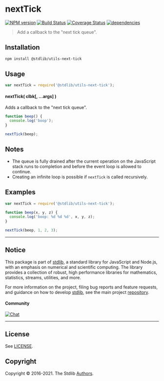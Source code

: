 <!--

@license Apache-2.0

Copyright (c) 2020 The Stdlib Authors.

Licensed under the Apache License, Version 2.0 (the "License");
you may not use this file except in compliance with the License.
You may obtain a copy of the License at

   http://www.apache.org/licenses/LICENSE-2.0

Unless required by applicable law or agreed to in writing, software
distributed under the License is distributed on an "AS IS" BASIS,
WITHOUT WARRANTIES OR CONDITIONS OF ANY KIND, either express or implied.
See the License for the specific language governing permissions and
limitations under the License.

-->

# nextTick

[![NPM version][npm-image]][npm-url] [![Build Status][test-image]][test-url] [![Coverage Status][coverage-image]][coverage-url] [![dependencies][dependencies-image]][dependencies-url]

> Add a callback to the "next tick queue".

<section class="installation">

## Installation

```bash
npm install @stdlib/utils-next-tick
```

</section>

<section class="usage">

## Usage

```javascript
var nextTick = require('@stdlib/utils-next-tick');
```

#### nextTick( clbk\[, ...args] )

Adds a callback to the "next tick queue".

```javascript
function beep() {
  console.log('boop');
}

nextTick(beep);
```

</section>

<!-- /.usage -->

<section class="notes">

## Notes

- The queue is fully drained after the current operation on the JavaScript stack runs to completion and before the event loop is allowed to continue.
- Creating an infinite loop is possible if `nextTick` is called recursively.

</section>

<section class="examples">

## Examples

<!-- eslint no-undef: "error" -->

```javascript
var nextTick = require('@stdlib/utils-next-tick');

function beep(x, y, z) {
  console.log('boop: %d %d %d', x, y, z);
}

nextTick(beep, 1, 2, 3);
```

</section>

<!-- /.examples -->

<section class="main-repo" >

---

## Notice

This package is part of [stdlib][stdlib], a standard library for JavaScript and Node.js, with an emphasis on numerical and scientific computing. The library provides a collection of robust, high performance libraries for mathematics, statistics, streams, utilities, and more.

For more information on the project, filing bug reports and feature requests, and guidance on how to develop [stdlib][stdlib], see the main project [repository][stdlib].

#### Community

[![Chat][chat-image]][chat-url]

---

## License

See [LICENSE][stdlib-license].

## Copyright

Copyright &copy; 2016-2021. The Stdlib [Authors][stdlib-authors].

</section>

<!-- /.stdlib -->

<!-- Section for all links. Make sure to keep an empty line after the `section` element and another before the `/section` close. -->

<section class="links">

[npm-image]: http://img.shields.io/npm/v/@stdlib/utils-next-tick.svg
[npm-url]: https://npmjs.org/package/@stdlib/utils-next-tick
[test-image]: https://github.com/stdlib-js/utils-next-tick/actions/workflows/test.yml/badge.svg
[test-url]: https://github.com/stdlib-js/utils-next-tick/actions/workflows/test.yml
[coverage-image]: https://img.shields.io/codecov/c/github/stdlib-js/utils-next-tick/main.svg
[coverage-url]: https://codecov.io/github/stdlib-js/utils-next-tick?branch=main
[dependencies-image]: https://img.shields.io/david/stdlib-js/utils-next-tick.svg
[dependencies-url]: https://david-dm.org/stdlib-js/utils-next-tick/main
[chat-image]: https://img.shields.io/gitter/room/stdlib-js/stdlib.svg
[chat-url]: https://gitter.im/stdlib-js/stdlib/
[stdlib]: https://github.com/stdlib-js/stdlib
[stdlib-authors]: https://github.com/stdlib-js/stdlib/graphs/contributors
[stdlib-license]: https://raw.githubusercontent.com/stdlib-js/utils-next-tick/main/LICENSE

</section>

<!-- /.links -->
